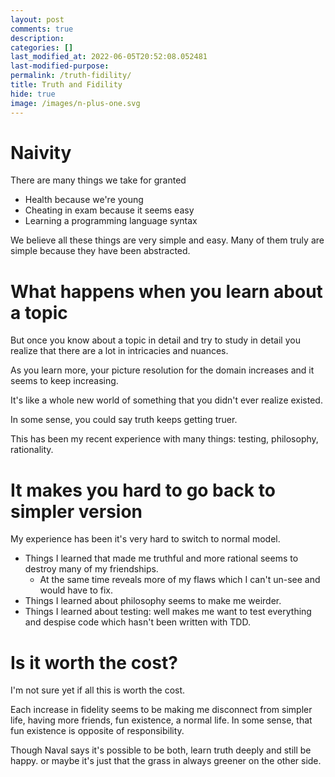 ```yaml
---
layout: post
comments: true
description:
categories: []
last_modified_at: 2022-06-05T20:52:08.052481
last-modified-purpose:
permalink: /truth-fidility/
title: Truth and Fidility
hide: true
image: /images/n-plus-one.svg
---
```


# Naivity

There are many things we take for granted

- Health because we're young
- Cheating in exam because it seems easy
- Learning a programming language syntax

We believe all these things are very simple and easy. Many of them truly are simple because they have been abstracted.

# What happens when you learn about a topic

But once you know about a topic in detail and try to study in detail you realize that there are a lot in intricacies and nuances.

As you learn more, your picture resolution for the domain increases and it seems to keep increasing.

It's like a whole new world of something that you didn't ever realize existed.

In some sense, you could say truth keeps getting truer.

This has been my recent experience with many things: testing, philosophy, rationality.

# It makes you hard to go back to simpler version

My experience has been it's very hard to switch to normal model.

- Things I learned that made me truthful and more rational seems to destroy many of my friendships. 
    - At the same time reveals more of my flaws which I can't un-see and would have to fix.
- Things I learned about philosophy seems to make me weirder.
- Things  I learned about testing: well makes me want to test everything and despise code which hasn't been written with TDD.

# Is it worth the cost?

I'm not sure yet if all this is worth the cost.

Each increase in fidelity seems to be making me disconnect from simpler life, having more friends, fun existence, a normal life. In some sense, that fun existence is opposite of responsibility.

Though Naval says it's possible to be both, learn truth deeply and still be happy. or maybe it's just that the grass in always greener on the other side.